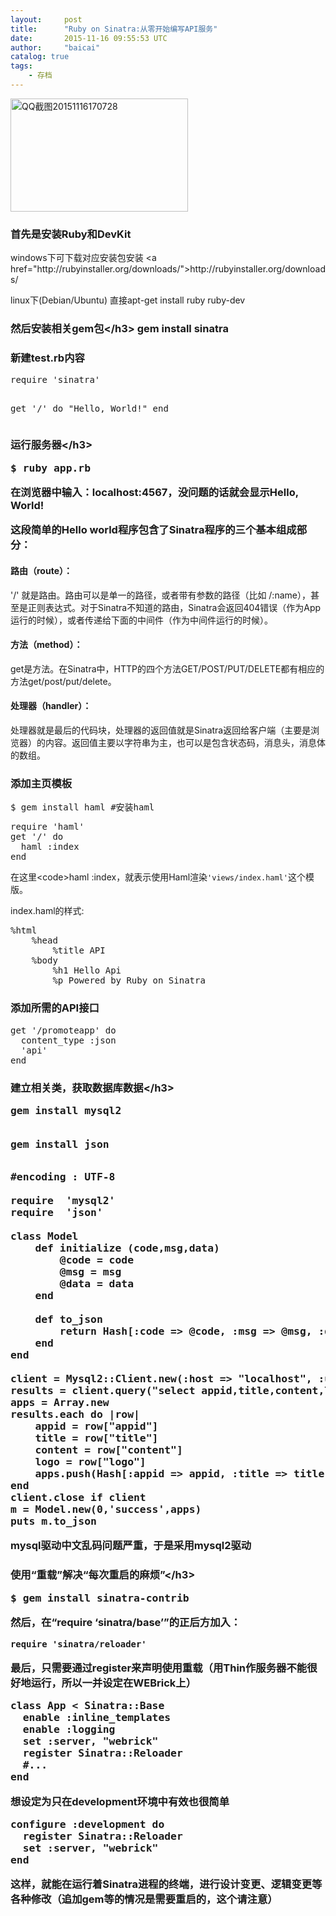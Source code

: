 ```yaml
---
layout:     post
title:      "Ruby on Sinatra:从零开始编写API服务"
date:       2015-11-16 09:55:53 UTC
author:     "baicai"
catalog: true
tags:
    - 存档
---
```


<a href="http://www.liubaicai.net/wp-content/uploads/2015/11/QQ截图20151116170728.png"><img class="alignnone size-full wp-image-505" src="http://www.liubaicai.net/wp-content/uploads/2015/11/QQ截图20151116170728.png" alt="QQ截图20151116170728" width="284" height="181" /></a>
<h3>首先是安装Ruby和DevKit</h3>
windows下可下载对应安装包安装 &lt;a href="http://rubyinstaller.org/downloads/">http://rubyinstaller.org/downloads/</a>

linux下(Debian/Ubuntu) 直接apt-get install ruby ruby-dev
<h3>然后安装相关gem包&lt;/h3>
gem install sinatra
<h3>新建test.rb内容</h3>
<pre class="brush:ruby;">require 'sinatra'
 
get '/' do
  "Hello, World!"
end</pre>
<h3>运行服务器&lt;/h3>
<pre class="brush:bash;">$ ruby app.rb</pre>
在浏览器中输入：localhost:4567，没问题的话就会显示Hello, World!

这段简单的Hello world程序包含了Sinatra程序的三个基本组成部分：
<h4>路由（route）：</h4>
'/' 就是路由。路由可以是单一的路径，或者带有参数的路径（比如 /:name），甚至是正则表达式。对于Sinatra不知道的路由，Sinatra会返回404错误（作为App运行的时候），或者传递给下面的中间件（作为中间件运行的时候）。
<h4>方法（method）：</h4>
get是方法。在Sinatra中，HTTP的四个方法GET/POST/PUT/DELETE都有相应的方法get/post/put/delete。
<h4>处理器（handler）：</h4>
处理器就是最后的代码块，处理器的返回值就是Sinatra返回给客户端（主要是浏览器）的内容。返回值主要以字符串为主，也可以是包含状态码，消息头，消息体的数组。
<h3>添加主页模板</h3>
<pre class="brush:bash;">$ gem install haml #安装haml</pre>
<pre class="brush:ruby;">require 'haml'
get '/' do
  haml :index
end</pre>
在这里&lt;code>haml :index</code>，就表示使用Haml渲染<code>'views/index.haml'</code>这个模版。

index.haml的样式:
<pre class="brush:xml;">%html
	%head
		%title API
	%body
		%h1 Hello Api
		%p Powered by Ruby on Sinatra</pre>
<h3>添加所需的API接口</h3>
<pre class="brush:ruby;">get '/promoteapp' do
  content_type :json
  'api'
end</pre>
<h3>建立相关类，获取数据库数据&lt;/h3>
<pre class="brush:bash;">gem install mysql2

gem install json</pre>
<pre class="lang:ruby decode:true ">#encoding : UTF-8

require  'mysql2'
require  'json'

class Model
	def initialize (code,msg,data)
		@code = code
		@msg = msg
		@data = data
	end
	
	def to_json
		return Hash[:code =&gt; @code, :msg =&gt; @msg, :data =&gt; @data].to_json
	end
end

client = Mysql2::Client.new(:host =&gt; "localhost", :username =&gt; "test",:password=&gt;"test",:database=&gt;"api_service")
results = client.query("select appid,title,content,logo from promote_app where _status=10");
apps = Array.new
results.each do |row|
	appid = row["appid"]
	title = row["title"]
	content = row["content"]
	logo = row["logo"]
 	apps.push(Hash[:appid =&gt; appid, :title =&gt; title, :content =&gt; content, :logo =&gt; logo])
end
client.close if client
m = Model.new(0,'success',apps)
puts m.to_json</pre>
mysql驱动中文乱码问题严重，于是采用mysql2驱动
<h3>使用“重载”解决“每次重启的麻烦”&lt;/h3>
<pre class="brush:bash;">$ gem install sinatra-contrib</pre>
然后，在“require ‘sinatra/base’”的正后方加入：

<code>require </code><code>'sinatra/reloader'</code>

最后，只需要通过register来声明使用重载（用Thin作服务器不能很好地运行，所以一并设定在WEBrick上）
<pre class="brush:ruby;">class App &lt; Sinatra::Base
  enable :inline_templates
  enable :logging
  set :server, "webrick"
  register Sinatra::Reloader
  #...
end</pre>
想设定为只在development环境中有效也很简单
<pre class="brush:ruby;">configure :development do
  register Sinatra::Reloader
  set :server, "webrick"
end</pre>
这样，就能在运行着Sinatra进程的终端，进行设计变更、逻辑变更等各种修改（追加gem等的情况是需要重启的，这个请注意）